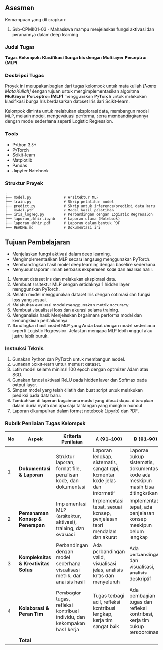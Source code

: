 ## Asesmen
Kemampuan yang diharapkan:
1. Sub-CPMK01-03 - Mahasiswa mampu menjelaskan fungsi aktivasi dan peranannya dalam deep learning

### Judul Tugas
**Tugas Kelompok: Klasifikasi Bunga Iris dengan Multilayer Perceptron (MLP)**

### Deskripsi Tugas
Proyek ini merupakan bagian dari tugas kelompok untuk mata kuliah *[Nama Mata Kuliah]* dengan tujuan untuk mengimplementasikan algoritma **Multilayer Perceptron (MLP)** menggunakan **PyTorch** untuk melakukan klasifikasi bunga Iris berdasarkan dataset Iris dari Scikit-learn.

Kelompok diminta untuk melakukan eksplorasi data, membangun model MLP, melatih model, mengevaluasi performa, serta membandingkannya dengan model sederhana seperti Logistic Regression.

### Tools
- Python 3.8+
- PyTorch
- Scikit-learn
- Matplotlib
- Pandas
- Jupyter Notebook

### Struktur Proyek

```plaintext
.
├── model.py               # Arsitektur MLP
├── train.py               # Skrip pelatihan model
├── predict.py             # Skrip untuk inference/prediksi data baru
├── model.pth              # Model hasil pelatihan
├── iris_logreg.py         # Perbandingan dengan Logistic Regression
├── laporan_akhir.ipynb    # Laporan utama (Notebook)
├── laporan_akhir.pdf      # Laporan dalam bentuk PDF
├── README.md              # Dokumentasi ini
```


## Tujuan Pembelajaran
- Menjelaskan fungsi aktivasi dalam deep learning.
- Mengimplementasikan MLP secara langsung menggunakan PyTorch.
- Membandingkan hasil model deep learning dengan baseline sederhana.
- Menyusun laporan ilmiah berbasis eksperimen kode dan analisis hasil.

1. Memuat dataset Iris dan melakukan eksplorasi data.
2. Membuat arsitektur MLP dengan setidaknya 1 hidden layer menggunakan PyTorch.
3. Melatih model menggunakan dataset Iris dengan optimasi dan fungsi loss yang sesuai.
4. Melakukan evaluasi model menggunakan metrik accuracy.
5. Membuat visualisasi loss dan akurasi selama training.
6. Menganalisis hasil: Menjelaskan bagaimana performa model dan kemungkinan perbaikannya.
7. Bandingkan hasil model MLP yang Anda buat dengan model sederhana seperti Logistic Regression. Jelaskan mengapa MLP lebih unggul atau justru lebih buruk.

### Instruksi Teknis
1. Gunakan Python dan PyTorch untuk membangun model.
2. Gunakan Scikit-learn untuk memuat dataset.
3. Latih model selama minimal 100 epoch dengan optimizer Adam atau SGD.
4. Gunakan fungsi aktivasi ReLU pada hidden layer dan Softmax pada output layer.
5. Simpan model yang telah dilatih dan buat script untuk melakukan prediksi pada data baru.
6. Tambahkan di laporan bagaimana model yang dibuat dapat diterapkan dalam dunia nyata dan apa saja tantangan yang mungkin muncul
7. Laporan dikumpulkan dalam format notebook (.ipynb) dan PDF.

### Rubrik Penilaian Tugas Kelompok


| No | Aspek                          | Kriteria Penilaian                                                                                                      | A (91–100)                                                                                  | B (81–90)                                                                                   | C (71–80)                                                                                 | D (≤70)                                                                                  | Bobot |
|----|--------------------------------|--------------------------------------------------------------------------------------------------------------------------|---------------------------------------------------------------------------------------------|---------------------------------------------------------------------------------------------|------------------------------------------------------------------------------------------|------------------------------------------------------------------------------------------|--------|
| 1  | **Dokumentasi & Laporan**      | Struktur laporan, format file, penulisan kode, dan dokumentasi                                                          | Laporan lengkap, sistematis, sangat rapi, komentar kode jelas dan informatif               | Laporan cukup sistematis, dokumentasi kode ada meskipun masih bisa ditingkatkan            | Laporan kurang rapi, struktur tidak logis, komentar kode minim                            | Laporan tidak sistematis, format salah, tidak ada komentar, kode sulit dipahami           | 20     |
| 2  | **Pemahaman Konsep & Penerapan** | Implementasi MLP (arsitektur, aktivasi), training, dan evaluasi                                                         | Implementasi tepat, sesuai konsep, penjelasan teori mendalam dan akurat                    | Implementasi tepat, ada penjelasan konsep meskipun belum lengkap                          | Implementasi cukup tepat, penjelasan konsep dangkal atau kurang menyatu                   | Banyak kesalahan implementasi, tidak menunjukkan pemahaman konsep                         | 20     |
| 3  | **Kompleksitas & Kreativitas Solusi** | Perbandingan dengan model sederhana, visualisasi metrik, dan analisis hasil                                             | Ada perbandingan valid, visualisasi jelas, analisis kritis dan menyeluruh                  | Ada perbandingan dan visualisasi, analisis deskriptif                                     | Visualisasi sederhana, tanpa perbandingan, analisis terbatas                             | Tidak ada visualisasi atau analisis, solusi terlalu sederhana                             | 20     |
| 4  | **Kolaborasi & Peran Tim**     | Pembagian tugas, refleksi kontribusi individu, dan kekompakan hasil kerja                                               | Tugas terbagi adil, refleksi kontribusi lengkap, kerja tim sangat baik                     | Ada pembagian tugas dan refleksi kontribusi, kerja tim cukup terkoordinasi                | Pembagian tugas tidak merata, refleksi minim, kolaborasi kurang terasa                   | Tidak ada refleksi, hanya satu anggota yang aktif, kerja tim lemah                        | 40     |
|    | **Total**                      |                                                                                                                          |                                                                                             |                                                                                             |                                                                                          |                                                                                          | **100** |
